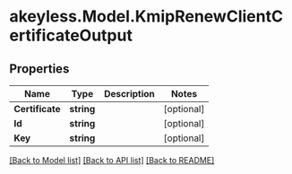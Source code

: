 # akeyless.Model.KmipRenewClientCertificateOutput
## Properties

Name | Type | Description | Notes
------------ | ------------- | ------------- | -------------
**Certificate** | **string** |  | [optional] 
**Id** | **string** |  | [optional] 
**Key** | **string** |  | [optional] 

[[Back to Model list]](../README.md#documentation-for-models) [[Back to API list]](../README.md#documentation-for-api-endpoints) [[Back to README]](../README.md)

